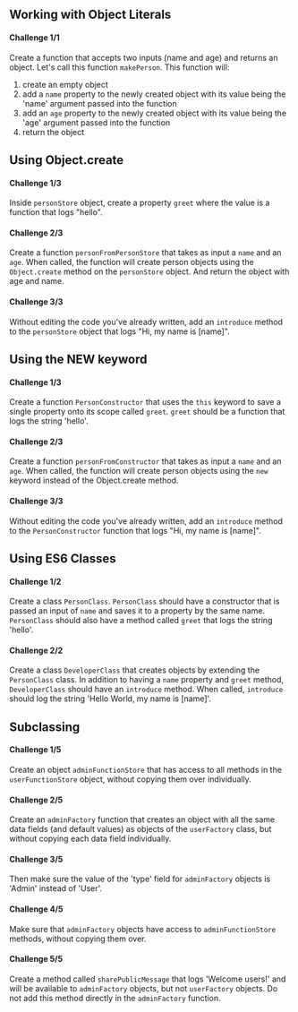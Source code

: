 ## Working with Object Literals


#### Challenge 1/1

Create a function that accepts two inputs (name and age) and returns an object. Let's call this function `makePerson`. This function will:

1. create an empty object
2. add a `name` property to the newly created object with its value being the 'name' argument passed into the function
3. add an `age` property to the newly created object with its value being the 'age' argument passed into the function
4. return the object

## Using Object.create

#### Challenge 1/3

Inside `personStore` object, create a property `greet` where the value is a function that logs "hello".

#### Challenge 2/3

Create a function `personFromPersonStore` that takes as input a `name` and an `age`. When called, the function will create person objects using the `Object.create` method on the `personStore` object. And return the object with age and name.

#### Challenge 3/3

Without editing the code you've already written, add an `introduce` method to the `personStore` object that logs "Hi, my name is [name]".

## Using the NEW keyword

#### Challenge 1/3

Create a function `PersonConstructor` that uses the `this` keyword to save a single property onto its scope called `greet`. `greet` should be a function that logs the string 'hello'.

#### Challenge 2/3

Create a function `personFromConstructor` that takes as input a `name` and an `age`. When called, the function will create person objects using the `new` keyword instead of the Object.create method.

#### Challenge 3/3

Without editing the code you've already written, add an `introduce` method to the `PersonConstructor` function that logs "Hi, my name is [name]".

## Using ES6 Classes

#### Challenge 1/2

Create a class `PersonClass`. `PersonClass` should have a constructor that is passed an input of `name` and saves it to a property by the same name. `PersonClass` should also have a method called `greet` that logs the string 'hello'.

#### Challenge 2/2

Create a class `DeveloperClass` that creates objects by extending the `PersonClass` class. In addition to having a `name` property and `greet` method, `DeveloperClass` should have an `introduce` method. When called, `introduce` should log the string 'Hello World, my name is [name]'.

## Subclassing

#### Challenge 1/5

Create an object `adminFunctionStore` that has access to all methods in the `userFunctionStore` object, without copying them over individually.

#### Challenge 2/5

Create an `adminFactory` function that creates an object with all the same data fields (and default values) as objects of the `userFactory` class, but without copying each data field individually.

#### Challenge 3/5

Then make sure the value of the 'type' field for `adminFactory` objects is 'Admin' instead of 'User'.

#### Challenge 4/5

Make sure that `adminFactory` objects have access to `adminFunctionStore` methods, without copying them over.

#### Challenge 5/5

Create a method called `sharePublicMessage` that logs 'Welcome users!' and will be available to `adminFactory` objects, but not `userFactory` objects. Do not add this method directly in the `adminFactory` function.
